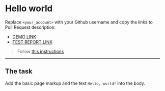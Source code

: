 # Hello world
Replace `<your_account>` with your Github username and copy the links to Pull Request description:
- [DEMO LINK](https://i-stanko.github.io/layout_hello-world/)
- [TEST REPORT LINK](https://i-stanko.github.io/layout_hello-world/report/html_report/)

> Follow [this instructions](https://github.com/mate-academy/layout_task-guideline#how-to-solve-the-layout-tasks-on-github)
___

## The task 
Add the basic page markup and the text `Hello, world!` into the body.
